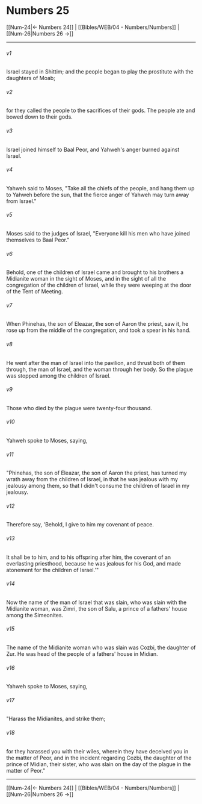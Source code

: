 # Numbers 25

[[Num-24|← Numbers 24]] | [[Bibles/WEB/04 - Numbers/Numbers]] | [[Num-26|Numbers 26 →]]
***



###### v1 
Israel stayed in Shittim; and the people began to play the prostitute with the daughters of Moab; 

###### v2 
for they called the people to the sacrifices of their gods. The people ate and bowed down to their gods. 

###### v3 
Israel joined himself to Baal Peor, and Yahweh's anger burned against Israel. 

###### v4 
Yahweh said to Moses, "Take all the chiefs of the people, and hang them up to Yahweh before the sun, that the fierce anger of Yahweh may turn away from Israel." 

###### v5 
Moses said to the judges of Israel, "Everyone kill his men who have joined themselves to Baal Peor." 

###### v6 
Behold, one of the children of Israel came and brought to his brothers a Midianite woman in the sight of Moses, and in the sight of all the congregation of the children of Israel, while they were weeping at the door of the Tent of Meeting. 

###### v7 
When Phinehas, the son of Eleazar, the son of Aaron the priest, saw it, he rose up from the middle of the congregation, and took a spear in his hand. 

###### v8 
He went after the man of Israel into the pavilion, and thrust both of them through, the man of Israel, and the woman through her body. So the plague was stopped among the children of Israel. 

###### v9 
Those who died by the plague were twenty-four thousand. 

###### v10 
Yahweh spoke to Moses, saying, 

###### v11 
"Phinehas, the son of Eleazar, the son of Aaron the priest, has turned my wrath away from the children of Israel, in that he was jealous with my jealousy among them, so that I didn't consume the children of Israel in my jealousy. 

###### v12 
Therefore say, 'Behold, I give to him my covenant of peace. 

###### v13 
It shall be to him, and to his offspring after him, the covenant of an everlasting priesthood, because he was jealous for his God, and made atonement for the children of Israel.'" 

###### v14 
Now the name of the man of Israel that was slain, who was slain with the Midianite woman, was Zimri, the son of Salu, a prince of a fathers' house among the Simeonites. 

###### v15 
The name of the Midianite woman who was slain was Cozbi, the daughter of Zur. He was head of the people of a fathers' house in Midian. 

###### v16 
Yahweh spoke to Moses, saying, 

###### v17 
"Harass the Midianites, and strike them; 

###### v18 
for they harassed you with their wiles, wherein they have deceived you in the matter of Peor, and in the incident regarding Cozbi, the daughter of the prince of Midian, their sister, who was slain on the day of the plague in the matter of Peor."

***
[[Num-24|← Numbers 24]] | [[Bibles/WEB/04 - Numbers/Numbers]] | [[Num-26|Numbers 26 →]]

